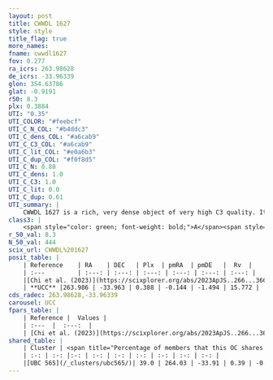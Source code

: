 ```yaml
---
layout: post
title: CWWDL 1627
style: style
title_flag: true
more_names: 
fname: cwwdl1627
fov: 0.277
ra_icrs: 263.98628
de_icrs: -33.96339
glon: 354.63786
glat: -0.9191
r50: 8.3
plx: 0.3884
UTI: "0.35"
UTI_COLOR: "#feebcf"
UTI_C_N_COL: "#b4ddc3"
UTI_C_dens_COL: "#a6cab9"
UTI_C_C3_COL: "#a6cab9"
UTI_C_lit_COL: "#e0a6b3"
UTI_C_dup_COL: "#f0f8d5"
UTI_C_N: 0.88
UTI_C_dens: 1.0
UTI_C_C3: 1.0
UTI_C_lit: 0.0
UTI_C_dup: 0.61
UTI_summary: |
    CWWDL 1627 is a rich, very dense object of very high C3 quality. It was recently reported in the literature.<br><br>This is likely a unique object, which shares a moderate percentage of members with at least one previously reported entry.
class3: |
    <span style="color: green; font-weight: bold;">A</span><span style="color: green; font-weight: bold;">A</span>
r_50_val: 8.3
N_50_val: 444
scix_url: CWWDL%201627
posit_table: |
    | Reference    | RA    | DEC   | Plx  | pmRA  | pmDE   |  Rv  |
    | :---         | :---: | :---: | :---: | :---: | :---: | :---: |
    |[Chi et al. (2023)](https://scixplorer.org/abs/2023ApJS..266...36C) | 263.958 | -33.984 | 0.385 | -0.078 | -1.528 | 4.602 |
    | **UCC** |263.986 | -33.963 | 0.388 | -0.144 | -1.494 | 15.772 | 
cds_radec: 263.98628,-33.96339
carousel: UCC
fpars_table: |
    | Reference |  Values |
    | :---  |  :---:  |
    | [Chi et al. (2023)](https://scixplorer.org/abs/2023ApJS..266...36C) | `logAge=5.0, Z=-0.58` |
shared_table: |
    | Cluster | <span title="Percentage of members that this OC shares with the ones listed">%</span>   | RA   | DEC   | Plx   | pmRA  | pmDE  | Rv | UTI |
    | :-: | :-: |:-: | :-: | :-: | :-: | :-: | :-: | :-: |
    |[UBC 565](/_clusters/ubc565/)| 39.0 | 264.03 | -33.91 | 0.39 | -0.16 | -1.47 | -10.15 |0.76 |
---
```

